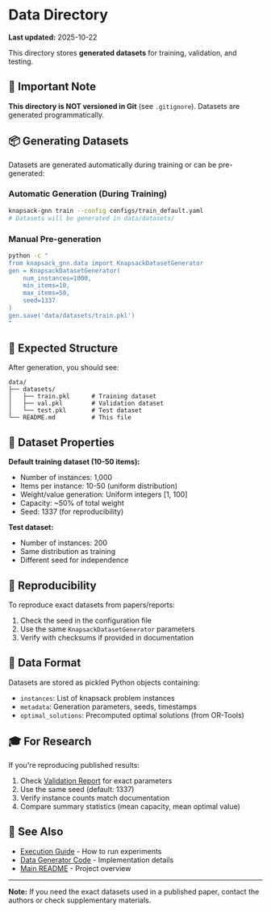 # Data Directory

**Last updated:** 2025-10-22

This directory stores **generated datasets** for training, validation, and testing.

## 🚨 Important Note

**This directory is NOT versioned in Git** (see `.gitignore`). Datasets are generated programmatically.

## 📦 Generating Datasets

Datasets are generated automatically during training or can be pre-generated:

### Automatic Generation (During Training)
```bash
knapsack-gnn train --config configs/train_default.yaml
# Datasets will be generated in data/datasets/
```

### Manual Pre-generation
```bash
python -c "
from knapsack_gnn.data import KnapsackDatasetGenerator
gen = KnapsackDatasetGenerator(
    num_instances=1000,
    min_items=10,
    max_items=50,
    seed=1337
)
gen.save('data/datasets/train.pkl')
"
```

## 📂 Expected Structure

After generation, you should see:
```
data/
├── datasets/
│   ├── train.pkl      # Training dataset
│   ├── val.pkl        # Validation dataset
│   └── test.pkl       # Test dataset
└── README.md          # This file
```

## 🔧 Dataset Properties

**Default training dataset (10-50 items):**
- Number of instances: 1,000
- Items per instance: 10-50 (uniform distribution)
- Weight/value generation: Uniform integers [1, 100]
- Capacity: ~50% of total weight
- Seed: 1337 (for reproducibility)

**Test dataset:**
- Number of instances: 200
- Same distribution as training
- Different seed for independence

## 🔄 Reproducibility

To reproduce exact datasets from papers/reports:
1. Check the seed in the configuration file
2. Use the same `KnapsackDatasetGenerator` parameters
3. Verify with checksums if provided in documentation

## 📝 Data Format

Datasets are stored as pickled Python objects containing:
- `instances`: List of knapsack problem instances
- `metadata`: Generation parameters, seeds, timestamps
- `optimal_solutions`: Precomputed optimal solutions (from OR-Tools)

## 🎓 For Research

If you're reproducing published results:
1. Check [Validation Report](../docs/reports/validation_report_2025-10-20.md) for exact parameters
2. Use the same seed (default: 1337)
3. Verify instance counts match documentation
4. Compare summary statistics (mean capacity, mean optimal value)

## 🔗 See Also

- [Execution Guide](../docs/guides/execution_guide.md) - How to run experiments
- [Data Generator Code](../src/knapsack_gnn/data/generator.py) - Implementation details
- [Main README](../README.md) - Project overview

---

**Note:** If you need the exact datasets used in a published paper, contact the authors or check supplementary materials.
